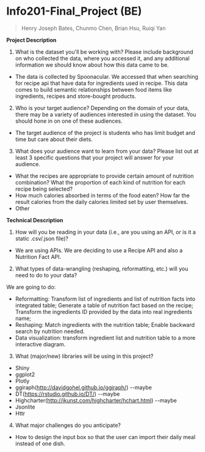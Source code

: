 # Info201-Final_Project (BE)
> Henry Joseph Bates, Chunmo Chen, Brian Hsu, Ruiqi Yan

**Project Description**
1. What is the dataset you'll be working with?  Please include background on who collected the data, where you accessed it, and any additional information we should know about how this data came to be.

 - The data is collected by Spoonacular. We accessed that when searching for recipe api that have data for ingredients used in recipe. This data comes to build semantic relationships between food items like ingredients, recipes and store-bought products.

2. Who is your target audience?  Depending on the domain of your data, there may be a variety of audiences interested in using the dataset.  You should hone in on one of these audiences.

 - The target audience of the project is students who has limit budget and time but care about their diets.

3. What does your audience want to learn from your data?  Please list out at least 3 specific questions that your project will answer for your audience.

 - What the recipes are appropriate to provide certain amount of nutrition combination? What the proportion of each kind of nutrition for each recipe being selected?
 - How much calories absorbed in terms of the food eaten? How far the result calories from the daily calories limited set by user themselves.
 - Other

**Technical Description**

1. How will you be reading in your data (i.e., are you using an API, or is it a static .csv/.json file)?

 - We are using APIs. We are deciding to use a Recipe API and also a Nutrition Fact API.

2. What types of data-wrangling (reshaping, reformatting, etc.) will you need to do to your data?

 We are going to do:  
  - Reformatting: Transform list of ingredients and list of nutrition facts into integrated table; Generate a table of nutrition fact based on the recipe; Transform the ingredients ID provided by the data into real ingredients name;
  - Reshaping: Match ingredients with the nutrition table; Enable backward search by nutrition needed.
  - Data visualization: transform ingredient list and nutrition table to a more interactive diagram.

3. What (major/new) libraries will be using in this project?
  - Shiny
  - ggplot2
  - Plotly
  - ggiraph(http://davidgohel.github.io/ggiraph/) --maybe
  - DT(https://rstudio.github.io/DT/) --maybe
  - Highcharter(http://jkunst.com/highcharter/hchart.html) --maybe
  - Jsonlite
  - Httr

4. What major challenges do you anticipate?

  - How to design the input box so that the user can import their daily meal instead of one dish.
